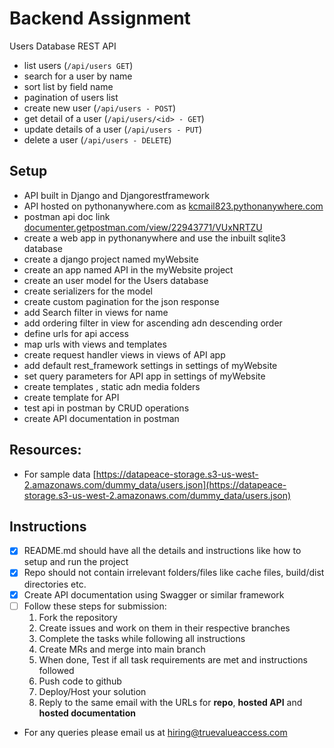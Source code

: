 # Backend Assignment

Users Database REST API

- list users (`/api/users GET`)
- search for a user by name
- sort list by field name
- pagination of users list
- create new user (`/api/users - POST`)
- get detail of a user (`/api/users/<id> - GET`)
- update details of a user (`/api/users - PUT`)
- delete a user (`/api/users - DELETE`)

## Setup 

- API built in Django and Djangorestframework
- API hosted on pythonanywhere.com as [kcmail823.pythonanywhere.com](https://kcmail823.pythonanywhere.com)
- postman api doc link [documenter.getpostman.com/view/22943771/VUxNRTZU](https://documenter.getpostman.com/view/22943771/VUxNRTZU)
- create a web app in pythonanywhere and use the inbuilt sqlite3 database
- create a django project named myWebsite
- create an app named API in the myWebsite project
- create an user model for the Users database
- create serializers for the model 
- create custom pagination for the json response 
- add Search filter in views for name
- add ordering filter in view for ascending adn descending order
- define urls for api access
- map urls with views and templates
- create request handler views in views of API app
- add default rest_framework settings in settings of myWebsite
- set query parameters for API app in settings of myWebsite 
- create templates , static adn media folders
- create template for API
- test api in postman by CRUD operations
- create API documentation in postman 

## Resources:

- For sample data [https://datapeace-storage.s3-us-west-2.amazonaws.com/dummy_data/users.json](https://datapeace-storage.s3-us-west-2.amazonaws.com/dummy_data/users.json)

## **Instructions**

- [x] README.md should have all the details and instructions like how to setup and run the project
- [x] Repo should not contain irrelevant folders/files like cache files, build/dist directories etc.
- [x] Create API documentation using Swagger or similar framework
- [ ] Follow these steps for submission:
  1. Fork the repository
  1. Create issues and work on them in their respective branches
  1. Complete the tasks while following all instructions
  1. Create MRs and merge into main branch
  1. When done, Test if all task requirements are met and instructions followed
  1. Push code to github
  1. Deploy/Host your solution
  1. Reply to the same email with the URLs for **repo**, **hosted API** and **hosted documentation** 
- For any queries please email us at [hiring@truevalueaccess.com](mailto:hiring@truevalueaccess.com)
